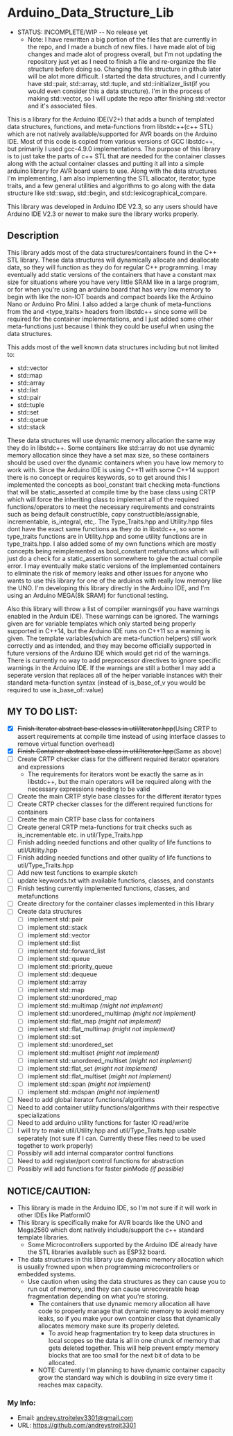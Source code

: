 # Arduino_Data_Structure_Lib

- STATUS: INCOMPLETE/WIP -- No release yet
   - Note: I have rewritten a big portion of the files that are currently in the repo, and I made a bunch of new files.
         I have made alot of big changes and made alot of progress overall, but I'm not updating the repository just yet as I need to finish a file and re-organize the file structure before doing so.
         Changing the file structure in github later will be alot more difficult. I started the data structures, and I currently have std::pair, std::array, std::tuple, and
         std::initializer_list(if you would even consider this a data structure). I'm in the process of making std::vector, so I will update the repo after finishing std::vector and it's associated files.

This is a library for the Arduino IDE(V2+) that adds a bunch of templated data structures, functions, and meta-functions from libstdc++(c++ STL) which are not natively available/supported for AVR boards on the 
Arduino IDE. Most of this code is copied from various versions of GCC libstdc++, but primarily I used gcc-4.9.0 implementations. The purpose of this library is to just take the parts of c++ STL that are needed 
for the container classes along with the actual container classes and putting it all into a simple arduino library for AVR board users to use. Along with the data structures I'm implementing, I am also implementing the STL allocator, iterator, type traits, and a few general utilities and algorithms to go along with the data structure like std::swap, std::begin, and std::lexicographical_compare.

This library was developed in Arduino IDE V2.3, so any users should have Arduino IDE V2.3 or newer to make sure the library works properly.

## Description

This library adds most of the data structures/containers found in the C++ STL library. These data structures will dynamically allocate and deallocate data, so they will function as they do for regular C++ 
programming. I may eventually add static versions of the containers that have a constant max size for situations where you have very little SRAM like in a large program, or for when you're using an arduino
board that has very low memory to begin with like the non-IOT boards and compact boards like the Arduino Nano or Arduino Pro Mini. I also added a large chunk of meta-functions from the <utility> and <type_traits>
headers from libstdc++ since some will be required for the container implementations, and I just added some other meta-functions just because I think they could be useful when using the data structures.

This adds most of the well known data structures including but not limited to:
  - std::vector
  - std::map
  - std::array
  - std::list
  - std::pair
  - std::tuple
  - std::set
  - std::queue
  - std::stack

These data structures will use dynamic memory allocation the same way they do in libstdc++. Some containers like std::array do not use dynamic memory allocation since they have a set max size, so these containers
should be used over the dynamic containers when you have low memory to work with. Since the Arduino IDE is using C++11 with some C++14 support there is no concept or requires keywords, so to get around this I
implemented the concepts as bool_constant trait checking meta-functions that will be static_asserted at compile time by the base class using CRTP which will force the inheriting class to implement all of the 
required functions/operators to meet the necessary requirements and constraints such as being default constructible, copy constructible/assignable, incrementable, is_integral, etc,. The Type_Traits.hpp and 
Utility.hpp files dont have the exact same functions as they do in libstdc++, so some type_traits functions are in Utility.hpp and some utility functions are in type_traits.hpp. I also added some of my own 
functions which are mostly concepts being reimplemented as bool_constant metafunctions which will just do a check for a static_assertion somewhere to give the actual compile error. I may eventually make static 
versions of the implemented containers to eliminate the risk of memory leaks and other issues for anyone who wants to use this library for one of the arduinos with really low memory like the UNO. I'm developing 
this library directly in the Arduino IDE, and I'm using an Arduino MEGA(8k SRAM) for functional testing.


Also this library will throw a list of compiler warnings(if you have warnings enabled in the Arduin IDE). These warnings can be ignored. The warnings given are for variable templates which only started being
properly supported in C++14, but the Arduino IDE runs on C++11 so a warning is given. The template variables(which are meta-function helpers) still work correctly and as intended, and they may become officially
supported in future versions of the Arduino IDE which would get rid of the warnings. There is currently no way to add preprocessor directives to ignore specific warnings in the Arduino IDE. If the warnings are
still a bother I may add a seperate version that replaces all of the helper variable instances with their standard meta-function syntax (instead of is_base_of_v<T> you would be required to use is_base_of<T>::value)

## MY TO DO LIST:
- [X] ~~Finish Iterator abstract base classes in util/Iterator.hpp~~(Using CRTP to assert requirements at compile time instead of using interface classes to remove virtual function overhead)
- [X] ~~Finish Container abstract base class in util/Iterator.hpp~~(Same as above)
- [ ] Create CRTP checker class for the different required iterator operators and expressions
    + The requirements for iterators wont be exactly the same as in libstdc++, but the main operators will be required along with the necessary expressions needing to be valid
- [ ] Create the main CRTP style base classes for the different iterator types
- [ ] Create CRTP checker classes for the different required functions for containers
- [ ] Create the main CRTP base class for containers
- [ ] Create general CRTP meta-functions for trait checks such as is_incrementable etc. in util/Type_Traits.hpp
- [ ] Finish adding needed functions and other quality of life functions to util/Utility.hpp
- [ ] Finish adding needed functions and other quality of life functions to util/Type_Traits.hpp
- [ ] Add new test functions to example sketch
- [ ] update keywords.txt with available functions, classes, and constants
- [ ] Finish testing currently implemented functions, classes, and metafunctions
- [ ] Create directory for the container classes implemented in this library
- [ ] Create data structures
    - [ ] implement std::pair
    - [ ] implement std::stack
    - [ ] implement std::vector
    - [ ] implement std::list
    - [ ] implement std::forward_list
    - [ ] implement std::queue
    - [ ] implement std::priority_queue
    - [ ] implement std::dequeue
    - [ ] implement std::array
    - [ ] implement std::map
    - [ ] implement std::unordered_map
    - [ ] implement std::multimap _(might not implement)_
    - [ ] implement std::unordered_multimap _(might not implement)_
    - [ ] implement std::flat_map _(might not implement)_
    - [ ] implement std::flat_multimap _(might not implement)_
    - [ ] implement std::set
    - [ ] implement std::unordered_set
    - [ ] implement std::multiset _(might not implement)_
    - [ ] implement std::unordered_multiset _(might not implement)_
    - [ ] implement std::flat_set _(might not implement)_
    - [ ] implement std::flat_multiset _(might not implement)_
    - [ ] implement std::span _(might not implement)_
    - [ ] implement std::mdspan _(might not implement)_
- [ ] Need to add global iterator functions/algorithms
- [ ] Need to add container utility functions/algorithms with their respective specializations
- [ ] Need to add arduino utility functions for faster IO read/write
- [ ] I will try to make util/Utility.hpp and util/Type_Traits.hpp usable seperately (not sure if I can. Currently these files need to be used together to work properly)
- [ ] Possibly will add internal comparator control functions
- [ ] Need to add register/port control functions for abstraction
- [ ] Possibly will add functions for faster pinMode _(if possible)_

## NOTICE/CAUTION:
* This library is made in the Arduino IDE, so I'm not sure if it will work in other IDEs like PlatformIO
* This library is specifically make for AVR boards like the UNO and Mega2560 which dont natively include/support the c++ standard template libraries.
  - Some Microcontrollers supported by the Arduino IDE already have the STL libraries available such as ESP32 board.
* The data structures in this library use dynamic memory allocation which is usually frowned upon when programming microcontrollers or embedded systems.
  - Use caution when using the data structures as they can cause you to run out of memory, and they can cause unrecoverable heap fragmentation depending on what you're storing.
    - The containers that use dynamic memory allocation all have code to properly manage that dynamic memory to avoid memory leaks, so if you make your own container class that dynamically allocates memory make sure its properly deleted.
      - To avoid heap fragmentation try to keep data structures in local scopes so the data is all in one chunck of memory that gets deleted together. This will help prevent empty memory blocks that are too small for the next bit of data to be allocated.
    - NOTE: Currently I'm planning to have dynamic container capacity grow the standard way which is doubling in size every time it reaches max capacity.

### My Info:
  - Email: andrey.stroitelev3301@gmail.com
  - URL: https://github.com/andreystroit3301
